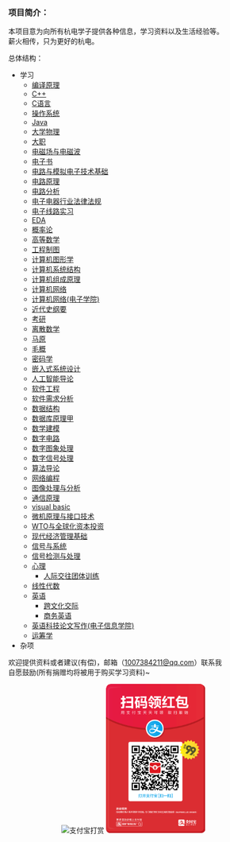 ### 项目简介：</br>

本项目意为向所有杭电学子提供各种信息，学习资料以及生活经验等。</br>
薪火相传，只为更好的杭电。</br>

总体结构：

* 学习
  * [编译原理](./学习/编译原理)
  * [C++](./学习/C++)
  * [C语言](./学习/C语言)
  * [操作系统](./学习/操作系统)
  * [Java](./学习/Java)
  * [大学物理](./学习/大学物理)
  * [大职](./学习/大职)
  * [电磁场与电磁波](./学习/电磁场与电磁波)
  * [电子书](./学习/电子书)
  * [电路与模拟电子技术基础](./学习/电路与模拟电子技术基础)
  * [电路原理](./学习/电路原理) 
  * [电路分析](./学习/电路分析)
  * [电子电器行业法律法规](./学习/电子电器行业法律法规)
  * [电子线路实习](./学习/电子线路实习)
  * [EDA](./学习/EDA)
  * [概率论](./学习/概率论)
  * [高等数学](./学习/高等数学)
  * [工程制图](./学习/工程制图)
  * [计算机图形学](./学习/计算机图形学)
  * [计算机系统结构](./学习/计算机系统结构)
  * [计算机组成原理](./学习/计算机组成原理)
  * [计算机网络](./学习/计算机网络)
  * [计算机网络(电子学院)](./学习/计算机网络(电子学院))
  * [近代史纲要](./学习/近代史纲要)
  * [考研](./学习/考研)
  * [离散数学](./学习/离散数学)
  * [马原](./学习/马原)
  * [毛概](./学习/毛概)
  * [密码学](./学习/密码学)
  * [嵌入式系统设计](./学习/嵌入式系统设计)
  * [人工智能导论](./学习/人工智能导论)
  * [软件工程](./学习/软件工程)
  * [软件需求分析](./学习/软件需求分析)
  * [数据结构](./学习/数据结构)
  * [数据库原理甲](./学习/数据库原理甲)
  * [数学建模](./学习/数学建模)
  * [数字电路](./学习/数字电路)
  * [数字图象处理](./学习/数字图像处理)
  * [数字信号处理](./学习/数字信号处理)
  * [算法导论](./学习/算法导论)
  * [网络编程](./学习/网络编程)
  * [图像处理与分析](./学习/图像处理与分析)
  * [通信原理](./学习/通信原理)
  * [visual basic](./学习/visualBasic)
  * [微机原理与接口技术](./学习/微机原理与接口技术)
  * [WTO与全球化资本投资](./学习/WTO与全球化资本投资)
  * [现代经济管理基础](./学习/现代经济管理基础)
  * [信号与系统](./学习/信号与系统)
  * [信号检测与处理](./学习/信号检测与处理)
  * [心理](./学习/心理)
    * [人际交往团体训练](./学习/心理/人际交往团体训练)
  * [线性代数](./学习/线性代数)
  * [英语](./学习/英语)
    * [跨文化交际](./学习/英语/跨文化交际)
    * [商务英语](./学习/英语/商务英语)
  * [英语科技论文写作(电子信息学院)](./学习/英语科技论文写作(电子信息学院))
  * [运筹学](./学习/运筹学)
* 杂项

欢迎提供资料或者建议(有偿)，邮箱（1007384211@qq.com）联系我</br>
自愿鼓励(所有捐赠均将被用于购买学习资料)~

<div align="center">
  <img src="https://cdn.nlark.com/yuque/0/2020/png/662957/1606920788794-288ddf7d-0a79-4e99-a0a5-71603def1e81.png" height="300px" alt="支付宝打赏" >
  <img src="https://github.com/FengGuanxi/GitHub-/blob/master/%E5%86%AF%E5%86%A0%E7%8E%BA%E7%9A%84%E7%BA%A2%E5%8C%85%E4%BA%8C%E7%BB%B4%E7%A0%81.PNG" height="300px" alt="扫我领红包" >
</div>


